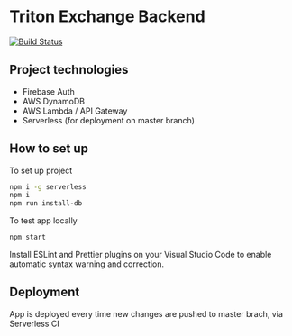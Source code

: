 # Triton Exchange Backend

[![Build Status](https://travis-ci.com/paulpan05/te-app-backend.svg?token=AwrSN7YWy67cvrqMpyHB&branch=master)](https://travis-ci.com/paulpan05/te-app-backend)

## Project technologies
 - Firebase Auth
 - AWS DynamoDB
 - AWS Lambda / API Gateway
 - Serverless (for deployment on master branch)

## How to set up
To set up project
```sh
npm i -g serverless
npm i
npm run install-db
```

To test app locally

```sh
npm start
```

Install ESLint and Prettier plugins on your Visual Studio Code to enable automatic syntax warning and correction.

## Deployment

App is deployed every time new changes are pushed to master brach, via Serverless CI
